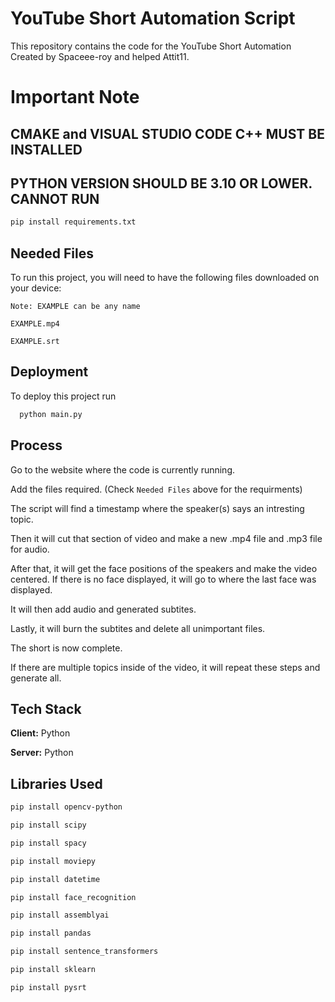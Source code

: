 # YouTube Short Automation Script
This repository contains the code for the YouTube Short Automation Created by Spaceee-roy and helped Attit11.

# Important Note

## CMAKE and VISUAL STUDIO CODE C++ MUST BE INSTALLED 

## PYTHON VERSION SHOULD BE 3.10 OR LOWER. CANNOT RUN
``` bash
pip install requirements.txt
```

## Needed Files

To run this project, you will need to have the following files downloaded on your device:

`Note: EXAMPLE can be any name `

`EXAMPLE.mp4`

`EXAMPLE.srt`


## Deployment

To deploy this project run

```bash
  python main.py
```


## Process

Go to the website where the code is currently running. 

Add the files required. (Check `Needed Files` above for the requirments)

The script will find a timestamp where the speaker(s) says an intresting topic.

Then it will cut that section of video and make a new .mp4 file and .mp3 file for audio.

After that, it will get the face positions of the speakers and make the video centered. If there is no face displayed, it will go to where the last face was displayed.

It will then add audio and generated subtites.

Lastly, it will burn the subtites and delete all unimportant files.

The short is now complete.

If there are multiple topics inside of the video, it will repeat these steps and generate all.
## Tech Stack

**Client:** Python

**Server:** Python



## Libraries Used

``` bash
pip install opencv-python
```
``` bash
pip install scipy
```
``` bash
pip install spacy
```
``` bash
pip install moviepy
```
``` bash
pip install datetime
```
``` bash
pip install face_recognition
```
``` bash
pip install assemblyai
```
``` bash
pip install pandas
```
``` bash
pip install sentence_transformers
```
``` bash
pip install sklearn
```
``` bash
pip install pysrt
```
